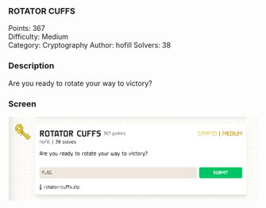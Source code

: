 ### ROTATOR CUFFS

Points: 367 \
Difficulty: Medium \
Category: Cryptography
Author: hofill
Solvers: 38

### Description
Are you ready to rotate your way to victory?

### Screen

![](img/task.png)


